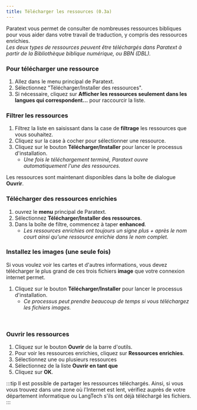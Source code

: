 ```yaml
---
title: Télécharger les ressources (0.3a)
---
```

Paratext vous permet de consulter de nombreuses ressources bibliques pour vous aider dans votre travail de traduction, y compris des ressources enrichies.  
*Les deux types de ressources peuvent être téléchargés dans Paratext à partir de la Bibliothèque biblique numérique, ou BBN (DBL).*

### Pour télécharger une ressource

1.  Allez dans le menu principal de Paratext.
1.  Sélectionnez "Télécharger/Installer des ressources".
1.  Si nécessaire, cliquez sur **Afficher les ressources seulement dans les langues qui correspondent…** pour raccourcir la liste.

### Filtrer les ressources

1.  Filtrez la liste en saisissant dans la case de **filtrage** les ressources que vous souhaitez.
1.  Cliquez sur la case à cocher pour sélectionner une ressource.
1.  Cliquez sur le bouton **Télécharger/Installer** pour lancer le processus d'installation.  
     -  *Une fois le téléchargement terminé, Paratext ouvre automatiquement l'une des ressources.*

Les ressources sont maintenant disponibles dans la boîte de dialogue **Ouvrir**.

### Télécharger des ressources enrichies

1.  ouvrez le **menu** principal de Paratext.
1.  Sélectionnez **Télécharger/Installer des ressources**.
1.  Dans la boîte de filtre, commencez à taper **enhanced**.  
     -  *Les ressources enrichies ont toujours un signe plus + après le nom court ainsi qu'une ressource enrichie dans le nom complet.*

### Installez les images (une seule fois)

Si vous voulez voir les cartes et d'autres informations, vous devez télécharger le plus grand de ces trois fichiers **image** que votre connexion internet permet.

1.  Cliquez sur le bouton **Télécharger/Installer** pour lancer le processus d'installation.  
     -  *Ce processus peut prendre beaucoup de temps si vous téléchargez les fichiers images.*

 


### Ouvrir les ressources

1.  Cliquez sur le bouton **Ouvrir** de la barre d'outils.
1.  Pour voir les ressources enrichies, cliquez sur **Ressources enrichies**.
1.  Sélectionnez une ou plusieurs ressources
1.  Sélectionnez de la liste **Ouvrir en tant que** 
1.  Cliquez sur **OK**.

:::tip
Il est possible de partager les ressources téléchargés. Ainsi, si vous vous trouvez dans une zone où l'Internet est lent, vérifiez auprès de votre département informatique ou LangTech s'ils ont déjà téléchargé les fichiers. 
:::
